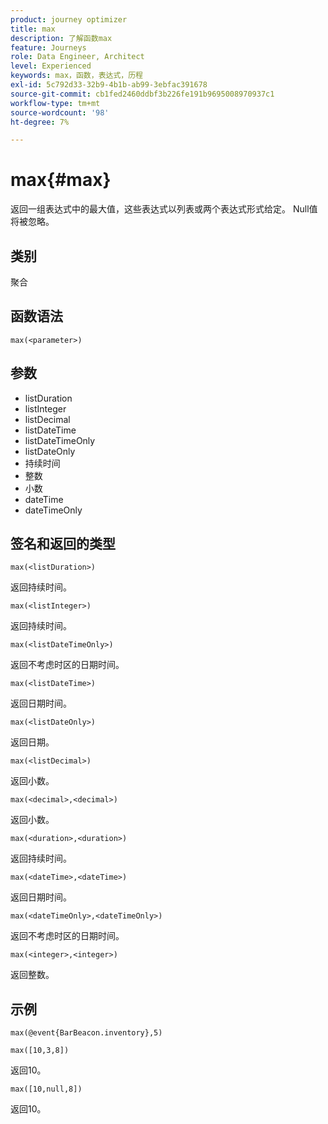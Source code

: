 ```yaml
---
product: journey optimizer
title: max
description: 了解函数max
feature: Journeys
role: Data Engineer, Architect
level: Experienced
keywords: max，函数，表达式，历程
exl-id: 5c792d33-32b9-4b1b-ab99-3ebfac391678
source-git-commit: cb1fed2460ddbf3b226fe191b9695008970937c1
workflow-type: tm+mt
source-wordcount: '98'
ht-degree: 7%

---
```


# max{#max}

返回一组表达式中的最大值，这些表达式以列表或两个表达式形式给定。 Null值将被忽略。

## 类别

聚合

## 函数语法

`max(<parameter>)`

## 参数

* listDuration
* listInteger
* listDecimal
* listDateTime
* listDateTimeOnly
* listDateOnly
* 持续时间
* 整数
* 小数
* dateTime
* dateTimeOnly

## 签名和返回的类型

`max(<listDuration>)`

返回持续时间。

`max(<listInteger>)`

返回持续时间。

`max(<listDateTimeOnly>)`

返回不考虑时区的日期时间。

`max(<listDateTime>)`

返回日期时间。

`max(<listDateOnly>)`

返回日期。

`max(<listDecimal>)`

返回小数。

`max(<decimal>,<decimal>)`

返回小数。

`max(<duration>,<duration>)`

返回持续时间。

`max(<dateTime>,<dateTime>)`

返回日期时间。

`max(<dateTimeOnly>,<dateTimeOnly>)`

返回不考虑时区的日期时间。

`max(<integer>,<integer>)`

返回整数。

## 示例

`max(@event{BarBeacon.inventory},5)`

`max([10,3,8])`

返回10。

`max([10,null,8])`

返回10。

